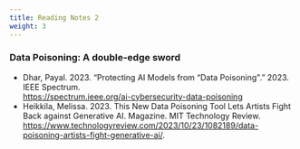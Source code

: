 ```yaml
---
title: Reading Notes 2
weight: 3
---
```

### Data Poisoning: A double-edge sword
- Dhar, Payal. 2023. “Protecting AI Models from “Data Poisoning".” 2023. IEEE Spectrum.  
https://spectrum.ieee.org/ai-cybersecurity-data-poisoning 
- Heikkila, Melissa. 2023. This New Data Poisoning Tool Lets Artists Fight Back against Generative AI. Magazine. MIT Technology Review. https://www.technologyreview.com/2023/10/23/1082189/data-poisoning-artists-fight-generative-ai/.

